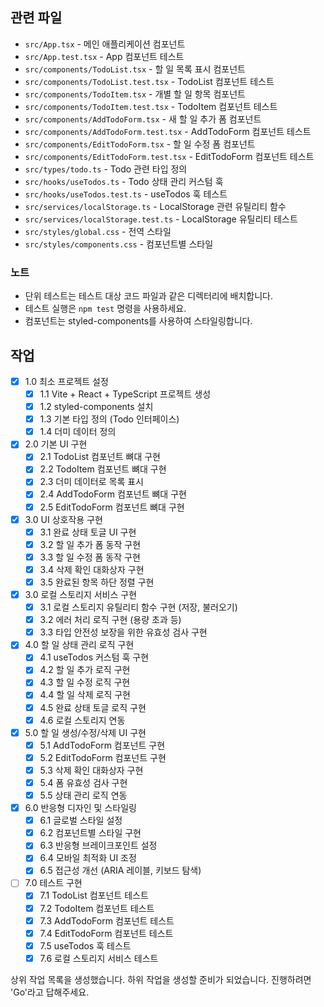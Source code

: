 ## 관련 파일

- `src/App.tsx` - 메인 애플리케이션 컴포넌트
- `src/App.test.tsx` - App 컴포넌트 테스트
- `src/components/TodoList.tsx` - 할 일 목록 표시 컴포넌트
- `src/components/TodoList.test.tsx` - TodoList 컴포넌트 테스트
- `src/components/TodoItem.tsx` - 개별 할 일 항목 컴포넌트
- `src/components/TodoItem.test.tsx` - TodoItem 컴포넌트 테스트
- `src/components/AddTodoForm.tsx` - 새 할 일 추가 폼 컴포넌트
- `src/components/AddTodoForm.test.tsx` - AddTodoForm 컴포넌트 테스트
- `src/components/EditTodoForm.tsx` - 할 일 수정 폼 컴포넌트
- `src/components/EditTodoForm.test.tsx` - EditTodoForm 컴포넌트 테스트
- `src/types/todo.ts` - Todo 관련 타입 정의
- `src/hooks/useTodos.ts` - Todo 상태 관리 커스텀 훅
- `src/hooks/useTodos.test.ts` - useTodos 훅 테스트
- `src/services/localStorage.ts` - LocalStorage 관련 유틸리티 함수
- `src/services/localStorage.test.ts` - LocalStorage 유틸리티 테스트
- `src/styles/global.css` - 전역 스타일
- `src/styles/components.css` - 컴포넌트별 스타일

### 노트

- 단위 테스트는 테스트 대상 코드 파일과 같은 디렉터리에 배치합니다.
- 테스트 실행은 `npm test` 명령을 사용하세요.
- 컴포넌트는 styled-components를 사용하여 스타일링합니다.

## 작업

- [x] 1.0 최소 프로젝트 설정
  - [x] 1.1 Vite + React + TypeScript 프로젝트 생성
  - [x] 1.2 styled-components 설치
  - [x] 1.3 기본 타입 정의 (Todo 인터페이스)
  - [x] 1.4 더미 데이터 정의

- [x] 2.0 기본 UI 구현
  - [x] 2.1 TodoList 컴포넌트 뼈대 구현
  - [x] 2.2 TodoItem 컴포넌트 뼈대 구현
  - [x] 2.3 더미 데이터로 목록 표시
  - [x] 2.4 AddTodoForm 컴포넌트 뼈대 구현
  - [x] 2.5 EditTodoForm 컴포넌트 뼈대 구현

- [x] 3.0 UI 상호작용 구현
  - [x] 3.1 완료 상태 토글 UI 구현
  - [x] 3.2 할 일 추가 폼 동작 구현
  - [x] 3.3 할 일 수정 폼 동작 구현
  - [x] 3.4 삭제 확인 대화상자 구현
  - [x] 3.5 완료된 항목 하단 정렬 구현
  
- [x] 3.0 로컬 스토리지 서비스 구현
  - [x] 3.1 로컬 스토리지 유틸리티 함수 구현 (저장, 불러오기)
  - [x] 3.2 에러 처리 로직 구현 (용량 초과 등)
  - [x] 3.3 타입 안전성 보장을 위한 유효성 검사 구현
  
- [x] 4.0 할 일 상태 관리 로직 구현
  - [x] 4.1 useTodos 커스텀 훅 구현
  - [x] 4.2 할 일 추가 로직 구현
  - [x] 4.3 할 일 수정 로직 구현
  - [x] 4.4 할 일 삭제 로직 구현
  - [x] 4.5 완료 상태 토글 로직 구현
  - [x] 4.6 로컬 스토리지 연동
  
- [x] 5.0 할 일 생성/수정/삭제 UI 구현
  - [x] 5.1 AddTodoForm 컴포넌트 구현
  - [x] 5.2 EditTodoForm 컴포넌트 구현
  - [x] 5.3 삭제 확인 대화상자 구현
  - [x] 5.4 폼 유효성 검사 구현
  - [x] 5.5 상태 관리 로직 연동
  
- [x] 6.0 반응형 디자인 및 스타일링
  - [x] 6.1 글로벌 스타일 설정
  - [x] 6.2 컴포넌트별 스타일 구현
  - [x] 6.3 반응형 브레이크포인트 설정
  - [x] 6.4 모바일 최적화 UI 조정
  - [x] 6.5 접근성 개선 (ARIA 레이블, 키보드 탐색)
  
- [ ] 7.0 테스트 구현
  - [x] 7.1 TodoList 컴포넌트 테스트
  - [x] 7.2 TodoItem 컴포넌트 테스트
  - [x] 7.3 AddTodoForm 컴포넌트 테스트
  - [x] 7.4 EditTodoForm 컴포넌트 테스트
  - [x] 7.5 useTodos 훅 테스트
  - [x] 7.6 로컬 스토리지 서비스 테스트

상위 작업 목록을 생성했습니다. 하위 작업을 생성할 준비가 되었습니다. 진행하려면 'Go'라고 답해주세요.
